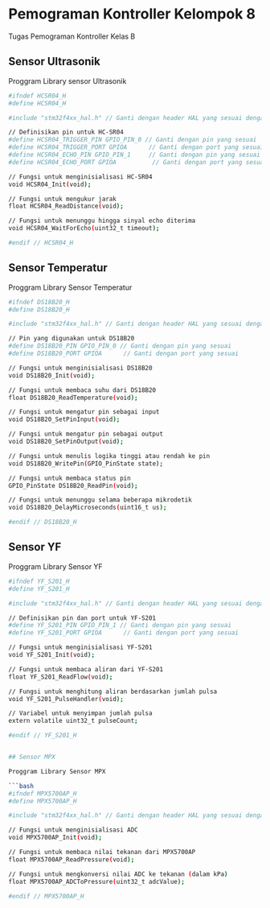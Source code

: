 
# Pemograman Kontroller Kelompok 8

Tugas Pemograman Kontroller Kelas B 


## Sensor Ultrasonik

Proggram Library sensor Ultrasonik

```bash
#ifndef HCSR04_H
#define HCSR04_H

#include "stm32f4xx_hal.h" // Ganti dengan header HAL yang sesuai dengan STM32 Anda

// Definisikan pin untuk HC-SR04
#define HCSR04_TRIGGER_PIN GPIO_PIN_0 // Ganti dengan pin yang sesuai
#define HCSR04_TRIGGER_PORT GPIOA      // Ganti dengan port yang sesuai
#define HCSR04_ECHO_PIN GPIO_PIN_1     // Ganti dengan pin yang sesuai
#define HCSR04_ECHO_PORT GPIOA          // Ganti dengan port yang sesuai

// Fungsi untuk menginisialisasi HC-SR04
void HCSR04_Init(void);

// Fungsi untuk mengukur jarak
float HCSR04_ReadDistance(void);

// Fungsi untuk menunggu hingga sinyal echo diterima
void HCSR04_WaitForEcho(uint32_t timeout);

#endif // HCSR04_H
```
    

## Sensor Temperatur

Proggram Library Sensor Temperatur

```bash
#ifndef DS18B20_H
#define DS18B20_H

#include "stm32f4xx_hal.h" // Ganti dengan header HAL yang sesuai dengan STM32 Anda

// Pin yang digunakan untuk DS18B20
#define DS18B20_PIN GPIO_PIN_0 // Ganti dengan pin yang sesuai
#define DS18B20_PORT GPIOA      // Ganti dengan port yang sesuai

// Fungsi untuk menginisialisasi DS18B20
void DS18B20_Init(void);

// Fungsi untuk membaca suhu dari DS18B20
float DS18B20_ReadTemperature(void);

// Fungsi untuk mengatur pin sebagai input
void DS18B20_SetPinInput(void);

// Fungsi untuk mengatur pin sebagai output
void DS18B20_SetPinOutput(void);

// Fungsi untuk menulis logika tinggi atau rendah ke pin
void DS18B20_WritePin(GPIO_PinState state);

// Fungsi untuk membaca status pin
GPIO_PinState DS18B20_ReadPin(void);

// Fungsi untuk menunggu selama beberapa mikrodetik
void DS18B20_DelayMicroseconds(uint16_t us);

#endif // DS18B20_H
```


## Sensor YF

Proggram Library Sensor YF

```bash
#ifndef YF_S201_H
#define YF_S201_H

#include "stm32f4xx_hal.h" // Ganti dengan header HAL yang sesuai dengan STM32 Anda

// Definisikan pin dan port untuk YF-S201
#define YF_S201_PIN GPIO_PIN_1 // Ganti dengan pin yang sesuai
#define YF_S201_PORT GPIOA      // Ganti dengan port yang sesuai

// Fungsi untuk menginisialisasi YF-S201
void YF_S201_Init(void);

// Fungsi untuk membaca aliran dari YF-S201
float YF_S201_ReadFlow(void);

// Fungsi untuk menghitung aliran berdasarkan jumlah pulsa
void YF_S201_PulseHandler(void);

// Variabel untuk menyimpan jumlah pulsa
extern volatile uint32_t pulseCount;

#endif // YF_S201_H


## Sensor MPX

Proggram Library Sensor MPX

```bash
#ifndef MPX5700AP_H
#define MPX5700AP_H

#include "stm32f4xx_hal.h" // Ganti dengan header HAL yang sesuai dengan STM32 Anda

// Fungsi untuk menginisialisasi ADC
void MPX5700AP_Init(void);

// Fungsi untuk membaca nilai tekanan dari MPX5700AP
float MPX5700AP_ReadPressure(void);

// Fungsi untuk mengkonversi nilai ADC ke tekanan (dalam kPa)
float MPX5700AP_ADCToPressure(uint32_t adcValue);

#endif // MPX5700AP_H